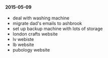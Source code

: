 #### 2015-05-09 ####

- deal with washing machine
- migrate dad's emails to ashbrook
- set up backup machine with lots of storage
- london crafts website
- lv webiste
- lb website
- pubology website
